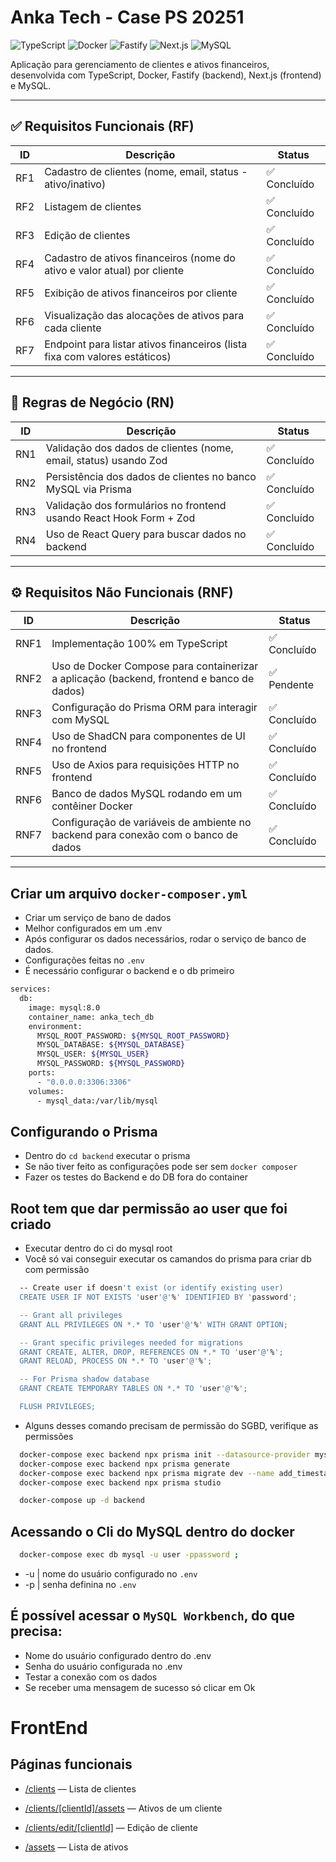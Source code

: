 # Anka Tech - Case PS 20251

![TypeScript](https://img.shields.io/badge/TypeScript-3178C6?style=for-the-badge&logo=typescript&logoColor=white)
![Docker](https://img.shields.io/badge/Docker-2496ED?style=for-the-badge&logo=docker&logoColor=white)
![Fastify](https://img.shields.io/badge/Fastify-000000?style=for-the-badge&logo=fastify&logoColor=white)
![Next.js](https://img.shields.io/badge/Next.js-000000?style=for-the-badge&logo=next.js&logoColor=white)
![MySQL](https://img.shields.io/badge/MySQL-4479A1?style=for-the-badge&logo=mysql&logoColor=white)

Aplicação para gerenciamento de clientes e ativos financeiros, desenvolvida com TypeScript, Docker, Fastify (backend), Next.js (frontend) e MySQL.

---

## ✅ Requisitos Funcionais (RF)

| ID  | Descrição                                                                                     | Status       |
|-----|----------------------------------------------------------------------------------------------|--------------|
| RF1 | Cadastro de clientes (nome, email, status - ativo/inativo)                                   | ✅ Concluído  |
| RF2 | Listagem de clientes                                                                          | ✅ Concluído  |
| RF3 | Edição de clientes                                                                            | ✅ Concluído  |
| RF4 | Cadastro de ativos financeiros (nome do ativo e valor atual) por cliente                      | ✅ Concluído  |
| RF5 | Exibição de ativos financeiros por cliente                                                    | ✅ Concluído  |
| RF6 | Visualização das alocações de ativos para cada cliente                                        | ✅ Concluído  |
| RF7 | Endpoint para listar ativos financeiros (lista fixa com valores estáticos)                    | ✅ Concluído  |

---

## 📜 Regras de Negócio (RN)

| ID  | Descrição                                                                                     | Status       |
|-----|----------------------------------------------------------------------------------------------|--------------|
| RN1 | Validação dos dados de clientes (nome, email, status) usando Zod                             | ✅ Concluído  |
| RN2 | Persistência dos dados de clientes no banco MySQL via Prisma                                 | ✅ Concluído  |
| RN3 | Validação dos formulários no frontend usando React Hook Form + Zod                           | ✅ Concluído  |
| RN4 | Uso de React Query para buscar dados no backend                                              | ✅ Concluído  |

---

## ⚙️ Requisitos Não Funcionais (RNF)

| ID  | Descrição                                                                                     | Status       |
|-----|----------------------------------------------------------------------------------------------|--------------|
| RNF1 | Implementação 100% em TypeScript                                                             | ✅ Concluído  |
| RNF2 | Uso de Docker Compose para containerizar a aplicação (backend, frontend e banco de dados)    | ✅ Pendente  |
| RNF3 | Configuração do Prisma ORM para interagir com MySQL                                          | ✅ Concluído  |
| RNF4 | Uso de ShadCN para componentes de UI no frontend                                             | ✅ Concluído  |
| RNF5 | Uso de Axios para requisições HTTP no frontend                                               | ✅ Concluído  |
| RNF6 | Banco de dados MySQL rodando em um contêiner Docker                                          | ✅ Concluído  |
| RNF7 | Configuração de variáveis de ambiente no backend para conexão com o banco de dados           | ✅ Concluído  |

---


## Criar um arquivo `docker-composer.yml`
- Criar um serviço de bano de dados
- Melhor configurados em um .env
- Após configurar os dados necessários, rodar o serviço de banco de dados.
- Configurações feitas no `.env`
- É necessário configurar o backend e o db primeiro

```bash
services:
  db:
    image: mysql:8.0
    container_name: anka_tech_db
    environment:
      MYSQL_ROOT_PASSWORD: ${MYSQL_ROOT_PASSWORD}
      MYSQL_DATABASE: ${MYSQL_DATABASE}
      MYSQL_USER: ${MYSQL_USER}
      MYSQL_PASSWORD: ${MYSQL_PASSWORD}
    ports:
      - "0.0.0.0:3306:3306"
    volumes:
      - mysql_data:/var/lib/mysql
```

## Configurando o Prisma

- Dentro do `cd backend` executar o prisma
- Se não tiver feito as configurações pode ser sem `docker composer`
- Fazer os testes do Backend e do DB fora do container

## Root tem que dar permissão ao user que foi criado

- Executar dentro do ci do mysql root
- Você só vai conseguir executar os camandos do prisma para criar db com permissão

```bash
  -- Create user if doesn't exist (or identify existing user)
  CREATE USER IF NOT EXISTS 'user'@'%' IDENTIFIED BY 'password';

  -- Grant all privileges
  GRANT ALL PRIVILEGES ON *.* TO 'user'@'%' WITH GRANT OPTION;

  -- Grant specific privileges needed for migrations
  GRANT CREATE, ALTER, DROP, REFERENCES ON *.* TO 'user'@'%';
  GRANT RELOAD, PROCESS ON *.* TO 'user'@'%';

  -- For Prisma shadow database
  GRANT CREATE TEMPORARY TABLES ON *.* TO 'user'@'%';

  FLUSH PRIVILEGES;
```

- Alguns desses comando precisam de permissão do SGBD, verifique as permissões

```bash
  docker-compose exec backend npx prisma init --datasource-provider mysql
  docker-compose exec backend npx prisma generate
  docker-compose exec backend npx prisma migrate dev --name add_timestamps
  docker-compose exec backend npx prisma studio

  docker-compose up -d backend
```

## Acessando o Cli do MySQL dentro do docker

```bash
  docker-compose exec db mysql -u user -ppassword ;
```
- -u | nome do usuário configurado no `.env`
- -p | senha definina no `.env`

## É possível acessar o `MySQL Workbench`, do que precisa:
- Nome do usuário configurado dentro do .env
- Senha do usuário configurada no .env
- Testar a conexão com os dados
- Se receber uma mensagem de sucesso só clicar em Ok



# FrontEnd

## Páginas funcionais

- [/clients](http://localhost:3000/clients) — Lista de clientes

- [/clients/[clientId]/assets](http://localhost:3000/clients/id/assets) — Ativos de um cliente

- [ /clients/edit/[clientId]](http://localhost:3000/clients/edit/id) — Edição de cliente

- [/assets](http://localhost:3000/assets) — Lista de ativos




